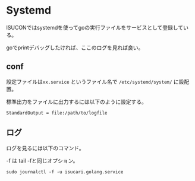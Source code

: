# Systemd

ISUCONではsystemdを使ってgoの実行ファイルをサービスとして登録している。

goでprintデバッグしたければ、ここのログを見れば良い。



## conf

設定ファイルは`xx.service` というファイル名で  `/etc/systemd/system/` に設配置。

標準出力をファイルに出力するには以下のように設定する。

`StandardOutput = file:/path/to/logfile`

## ログ

ログを見るには以下のコマンド。

-f は tail -fと同じオプション。

`sudo journalctl -f -u isucari.golang.service`
<!--stackedit_data:
eyJoaXN0b3J5IjpbLTQ3MTU3MTYwMF19
-->